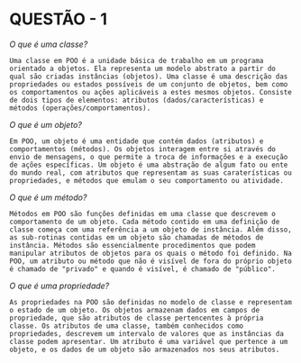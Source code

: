 # QUESTÃO - 1

*O que é uma classe?*

    Uma classe em POO é a unidade básica de trabalho em um programa orientado a objetos. Ela representa um modelo abstrato a partir do qual são criadas instâncias (objetos). Uma classe é uma descrição das propriedades ou estados possíveis de um conjunto de objetos, bem como os comportamentos ou ações aplicáveis a estes mesmos objetos. Consiste de dois tipos de elementos: atributos (dados/características) e métodos (operações/comportamentos).

*O que é um objeto?*

    Em POO, um objeto é uma entidade que contém dados (atributos) e comportamentos (métodos). Os objetos interagem entre si através do envio de mensagens, o que permite a troca de informações e a execução de ações específicas. Um objeto é uma abstração de algum fato ou ente do mundo real, com atributos que representam as suas caraterísticas ou propriedades, e métodos que emulam o seu comportamento ou atividade.

*O que é um método?*

    Métodos em POO são funções definidas em uma classe que descrevem o comportamento de um objeto. Cada método contido em uma definição de classe começa com uma referência a um objeto de instância. Além disso, as sub-rotinas contidas em um objeto são chamadas de métodos de instância. Métodos são essencialmente procedimentos que podem manipular atributos de objetos para os quais o método foi definido. Na POO, um atributo ou método que não é visível de fora do próprio objeto é chamado de "privado" e quando é visível, é chamado de "público".

*O que é uma propriedade?*

    As propriedades na POO são definidas no modelo de classe e representam o estado de um objeto. Os objetos armazenam dados em campos de propriedade, que são atributos de classe pertencentes à própria classe. Os atributos de uma classe, também conhecidos como propriedades, descrevem um intervalo de valores que as instâncias da classe podem apresentar. Um atributo é uma variável que pertence a um objeto, e os dados de um objeto são armazenados nos seus atributos.